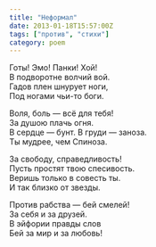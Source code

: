 ```yaml
---
title: "Неформал"
date: 2013-01-18T15:57:00Z
tags: ["против", "стихи"]
category: poem
---
```


Готы! Эмо! Панки! Хой!  
В подворотне волчий вой.  
Гадов плен шнурует ноги,  
Под ногами чьи-то боги.

Воля, боль — всё для тебя!  
За душою плачь огня.  
В сердце — бунт. В груди — заноза.  
Ты мудрее, чем Спиноза.

За свободу, справедливость!  
Пусть простят твою спесивость.  
Веришь только в совесть ты.  
И так близко от звезды.

Против рабства — бей смелей!  
За себя и за друзей.  
В эйфории правды слов  
Бей за мир и за любовь!



